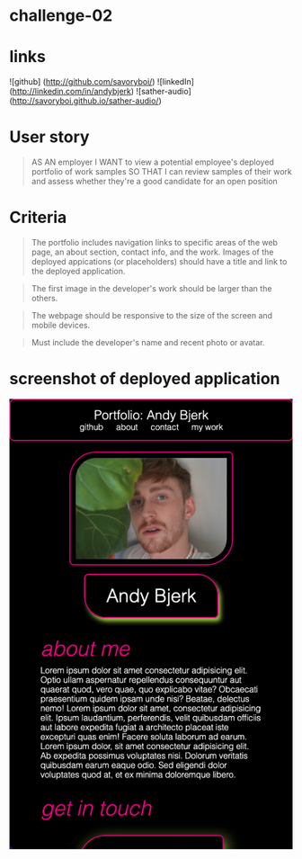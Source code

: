 # challenge-02

# links 
![github] (http://github.com/savoryboi/)
![linkedIn] (http://linkedin.com/in/andybjerk)
![sather-audio] (http://savoryboi.github.io/sather-audio/)


# User story
> AS AN employer
>I WANT to view a potential employee's deployed portfolio of work samples
>SO THAT I can review samples of their work and assess whether they're a good candidate for an open position

# Criteria
>The portfolio includes navigation links to specific areas of the web page, an about section, contact info, and the work. Images of the deployed appications (or placeholders) should have a title and link to the deployed application. 

>The first image in the developer's work should be larger than the others. 

>The webpage should be responsive to the size of the screen and mobile devices. 

>Must include the developer's name and recent photo or avatar. 

# screenshot of deployed application

![portfolio screenshot](./images/portfolio-ss.png)

